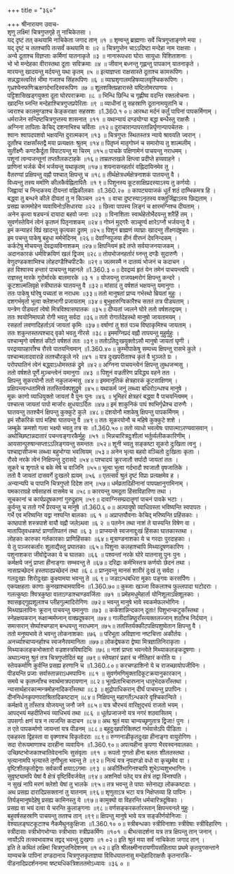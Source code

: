 +++
title = "३६०"

+++
श्रीनारायण उवाच-  
शृणु लक्ष्मि! चित्रगुप्तगृहे तु नाचिकेतसा ।  
यद् दृष्टं तत् कथयामि नाचिकेता जगाद तान् ॥१ ॥
शृण्वन्तु ब्राह्मणाः सर्वे चित्रगुप्ताङ्गणे मया ।  
यद् दृष्टं च ततश्चापि तत्सर्वं कथयामि वः ॥२ ॥
चित्रगुप्तेन चाऽऽदिष्टा मन्देहा नाम राक्षसाः ।  
अन्ये दूताश्च विज्ञप्ताः कर्मिणां यातनाकृते ॥३ ॥
नानारूपधरा घोराः सायुधाः पिशिताशनाः ।  
भो भो मन्देहका वीरास्तथा दूताः सविक्रमाः ॥४ ॥
जीवान् बध्नन्तु गृह्णन्तु पापकान् यातनाकृते ।  
मारयन्तु खादयन्तु मर्दयन्तु यथा कृतम् ॥५ ॥
इत्याज्ञप्ता राक्षसास्ते दूताश्च कामरूपिणः ।  
सन्नद्धास्त्वरितं भीमा गजाश्च सिंहरूपिणः ॥६ ॥
व्याघ्रशृगालमहिषव्यालवृश्चिकरूपिणः ।  
गृध्रश्येनफणिऋक्षगर्दभादिस्वरूपिणः ॥७ ॥
शूलशक्तिप्रहारास्ते यष्टितोमरपाणयः ।  
पट्टिशासिखड्गयुक्ता दूता घोरपराक्रमाः ॥८ ॥
भिन्धि छिन्धि च गृह्णीष्व वदन्ति रक्तलोचनाः ।  
खादन्ति घ्नन्ति मन्देहाश्चित्रगुप्तप्रपेरिताः ॥९ ॥
व्याधीनां तु सहस्राणि दूतानामयुतानि च ।  
ज्वराश्च कालमुण्डाश्च केङ्कराक्षा सहस्रशः ॥1.360.१ ०॥
आरब्धा मर्दनं कर्तुं पापिनां पापकर्मिणाम् ।  
धर्मराजेन सन्दिष्टचित्रगुप्तस्य शासनात् ॥११ ॥
यथान्यायं दण्डयोग्या बद्धा बन्धैस्तु राक्षसैः ।  
अग्निना तापिताः केचिद् दशनाभिश्च चर्विताः ॥१२॥
दुराचारान्पापरतान्निर्घृणान्पापचेतसः ।  
श्वानः श्वापदपशवो भक्षयन्ति दुरात्मकान् ॥१३ ॥
चित्रगुप्तः स्थितस्तत्र न्याये श्रावयति ज्वरान् ।  
दूताँश्च राक्षसाँस्तद्वै मया प्रत्यक्षतः श्रुतम् ॥१४॥
पितृघ्नं मातृगोघ्नं च समारोप्य तु शाल्मलीम् ।  
सुतीक्ष्णैः कण्टकैर्दूता विपाटयन्तु मा चिरम् ॥१५॥
पाचके पक्षिणामेनं पाचयन्तु नराधमम् ।  
पशूनां त्वन्यजन्तूनां तप्ततैलकटाहके ॥१६॥
ताम्रतप्तखले क्षिप्त्वा प्रदीप्ते हव्यवाहने ।  
प्राणिनां भर्जकं चैनं भर्जयन्तु यथाकृतम् ॥१७॥
शयनासनहर्तारं वह्निदायिनमेव तु ।  
वैतरण्यां प्रक्षिपन्तु वह्नौ पश्चात् क्षिपन्तु च ॥१८॥
तीर्थक्षेत्रधर्मक्षेत्रनाशकं पातयन्तु वै ।  
विध्यन्तु तस्य मर्माणि कीलकैर्वह्नितापितैः ॥१ ९॥
पिशुनस्य कूटसाक्षिप्रदस्याऽस्य तु कर्णयोः ।  
जिह्वायां च निन्दकस्य दीयन्तां वह्निकीलकाः ॥1.360.२० ॥
कापट्ययाजकं धूर्तं शठं दाम्भिकमत्र हि ।  
बद्ध्वा तु बन्धने कीले दीयतां तु न किञ्चन ॥२१ ॥
वाचा दुष्टस्याऽनृतस्य वक्तुर्जिह्वाऽस्य छिद्यताम् ।  
प्रसह्य काममोहेन व्यवायिनोऽसिधारया ॥२२ ॥
छित्वा पापस्य लिङ्गं च क्षारमग्निश्च दीयताम् ।  
अनेन कृत्वा षड्यन्त्रं दायादा बहवो जनाः ॥२३ ॥
विनाशिताः स्वार्थहेतोर्भेदयन्तु शरैर्हि तम् ।  
सुवर्णस्तेयिनं त्वेनं कृतघ्नं पितृनाशकम् ॥२४॥
गोघ्नं मुद्गरैः सञ्चूर्ण्य क्षारेऽग्नौ भर्जयन्तु वै ।  
इमं कन्याहरं विप्रं खादन्तु कृत्यका द्रुतम् ॥२५॥
पिशुनं ब्राह्मणं व्याघ्राः खादन्तु तीक्ष्णदंष्ट्रकाः ।  
इम पचन्तु पाकेषु बहुधा मर्मभेदिनम् ॥२६॥
देवाग्निपूजया हीनं वीरघ्नं देवनिन्दकम् ।  
कर्कटेषु मोचयन्तु देवद्रव्यविनाशकम् ॥२७॥
क्षिपन्त्विमं ह्रदे तप्ते सर्वयाजनयाजकम् ।  
अदानकारकं धर्मविक्रयिणं खलं द्विजम् ॥२८॥
तोयभोजनहर्तारं घ्नन्तु दण्डैः सुदारुणैः ।  
वेणुदण्डकशाभिश्च लोहदण्डैश्चिपीटकैः ॥२९॥
जलमस्मै न दातव्यं भोजनं च कदाचन ।  
हतं विश्वास्य हन्तारं पाचयन्तु महानले ॥1.360.३ ०॥
देवद्रव्यं हृतं येन तमेनं पाचयन्त्वपि ।  
राज्ञस्तु मारके गुरोर्मारके बालमारके ॥३ १ ॥
योजयन्तु राजयक्ष्मरोगं क्षिपन्तु कन्दरे ।  
कूटशाल्मलिवृक्षे स्त्रीघातकं घातयन्तु वै ॥३२॥
मांसादं तु वर्षशतं भक्षयन्तु यमानुगाः ।  
ततः पाकेषु घोरेषु पच्यतां स नराधमः ॥३३॥
ततो मानुषतां प्राप्य गर्भस्थो म्रियतां मुहुः ।  
दशगर्भमृतो भूत्वा क्लेशभागी प्रजायताम् ॥३४॥
बुभुक्षारुग्विकारैश्च सततं तत्र पीड्यताम् ।  
यन्त्रेण पीड्यतां त्वेषो मित्रविश्वासघातकः ॥३५॥
दीप्यतां ज्वलने घोरे ततो वर्षशतद्वयम् ।  
ततः श्वयोनिमापन्नो रोगी भवतु सर्वदा ॥३६॥
ततो रोगार्तदेहस्थो मानुषो जायतामयम् ।  
रसहर्ता लवणादिहर्ताऽयं जायतां कृमिः ॥३७॥
वर्षाणां तु शतं पञ्च विष्ठाकृमिश्च जायताम् ।  
ततः शकुन्तस्तत्पश्चाद् वृको भवतु नीरसे ॥३८॥
इममग्निप्रदं वह्नौ तापयन्तु मुहुर्मुहुः ।  
पश्चान्मृगो वर्षशतं कीटो वर्षशतं ततः ॥३९॥
ततोऽतिदुःखयुक्तोऽसौ मानुषो जायतां घृणी ।  
परद्रव्यापहाराँश्च रौरवे पातयन्त्विमान् ॥1.360.४०॥
कुम्भीपाकेषु सम्पच्य क्षिपन्तु रासभे कुले ।  
पश्चान्मलादवाराहे ततश्चौरकुले नरे ॥४१ ॥
यत्र दुःखपरीताश्च कृतं वै भुञ्जते ग्रः ।  
परोपघातिनं त्वेनं बद्ध्वाऽधोमस्तकं द्रुमे ॥४२॥
अग्निना पाचयन्त्वेनं क्षिपन्तु लुब्धजन्मसु ।  
ततो वर्षशते पूर्णे मुञ्चन्त्वेनं यमानुगाः ॥४३ ॥
पिशुनं वज्रतीरेण प्रविद्ध्य वहने ततः ।  
क्षिपन्तु सूकरयोनौ ततो नकुलजन्मसु ॥४४॥
इममानृतिकं क्षेत्रहारकं कूटसाक्षिणम् ।  
प्रक्षिपन्त्वन्धतामिस्रे ततस्तिर्यक्पशुद्रुमे ॥४५॥
यथाकर्म जनुं लब्ध्वा बधिरोऽन्धश्च मानुषे ।  
मूकः काणो व्याधियुक्तो जायतां वै पुनः पुनः ॥४६ ॥
भूमिहरं क्षेत्रहरं बद्ध्वा वै पाचयन्त्विमम् ।  
पश्चात्स जायतां पापो मार्जारः क्षुधयाऽर्दितः ॥४७॥
इमं शाकुनिकं पापं श्वभिर्गृध्रैश्च दारुणैः ।  
घातयन्तु ततश्चैनं क्षिपन्तु कुक्कुटे कुले ॥४८॥
दंशयोनौ मशकेषु क्षिपन्तु पापकर्मिणम् ।  
इमं सौकरिकं पापं महिषा घातयन्तु वै ॥४९॥
ततः सूकरयोनौ च महिषे कुक्कुटे शशे ।  
जम्बूके क्रमशो गत्वा भक्ष्यो भवतु तत्र सः ॥1.360.५०॥
ततो व्याधो भवत्वेषः पापात्माऽरण्यवासवान् ।  
अथोच्छिष्टान्नदातारं पचन्त्वङ्गारकैर्मुहुः ॥५१ ॥
भिन्नचारित्रदुःशीलां भर्तुर्व्यलीककारिणीम् ।  
आयसान्पुरुषान्सप्ताऽऽलिङ्गयन्तु समन्ततः ॥५२॥
शूनी भवतु सङ्कष्टा सूकरो दुःखिता त्वनु ।  
पश्चाद्दासीजन्म लब्ध्वा बहुभोग्या भवत्वियम् ॥५३॥
अनेन भृत्या बहवो वञ्चितो दुःखिताः कृताः ।  
रौरवे नरके त्वेनं निक्षिपन्तु दुरासदे ॥५४॥
पश्चादयं क्रूरजातौ सर्पादौ जायतां ततः ।  
सूकरे च शृगाले च बके मेषे च वाजिनि ॥५५॥
भूत्वा भूत्वा गर्दभादौ श्वजातौ वृषजातिके ।  
ततो वै जायतां दासवर्गे दुःखतरे ह्ययम् ॥५६ ॥
एतत्सर्वं श्रुतं दृष्टं विप्राः प्रत्यक्षमेव ह ।  
अन्यान्यपि च पापानि चित्रगुप्तो दिदेश तान् ॥५७॥
धर्मव्रतादिहीनानां पापपक्षानुगामिनाम् ।  
यमकाराग्रहे वर्षसाहस्रं वासमेव च ॥५८॥
कारयन्तु यमदूता हिंसाविहारिणा तथा ।  
सूचकानां च कार्यप्रदूषकाणां गुरुद्रुहाम् ॥५९॥
दावाग्निसम्प्रदातॄणां पाचनं पावके भटाः ।  
कुर्वन्तु च ततो गर्भे प्रेरयन्तु च मानुषे ॥1.360.६ ०॥
अल्पायुषो व्याधिग्रस्ता भविष्यन्ति स्वपापतः ।  
गर्भे एव मरिष्यन्ति यद्वा नश्यन्ति बालकाः ॥६ १ ॥
अप्राप्तयौवनाः केचिद् मरिष्यन्ति प्रहिंसकाः ।  
काष्ठपाशे शस्त्रपाशे वायौ वह्नौ जलेऽथवा ॥६ २ ॥
पतनेन तथा नाशं ते यास्यन्ति विषेण वा ।  
मातापितृवधकष्टं प्राणातिपतनं तथा ॥६ ३ ॥
प्राप्स्यन्ते स्वजनाद्दुःखं हिंसका घातकास्तथा ।  
लोहकाः कारुका गर्तकारकाः प्राणिहिंसकाः ॥६४॥
मूत्राण्डनाशका ये च गरदाः पुरदाहकाः ।  
ये तु पञ्जरकर्तारः शूलाद्यैस्तु प्रघातकाः ॥६५॥
पिशुनाः कलहाश्चापि मिथ्यादूषणकारिणः ।  
पशुनाशकरा जीवोद्वेजका ये च घातकाः ॥६६ ॥
पश्यन्तां नरके घोरे यातनासु पुनः पुनः ।  
कर्मक्षये जनुं प्राप्ता हीनाङ्गाः सम्भवन्तु ते ॥६७॥
दरिद्राः कर्मभिस्तत्र कर्णयोः छेदनं तथा ।  
नासाप्रच्छेदनं हस्तपादप्रच्छेदनं तथा ॥६ ८॥
प्राप्नुवन्तु मानसं शारीरं दुःखं तु सर्वदा ।  
गलदुःखाः शिरोदुःखाः कुक्ष्यामया भवन्तु ते ॥६ ९॥
जडाऽन्धबधिरा मूकाः पङ्गवः करसर्पिणः ।  
एकपक्षहताः काणाः कुनखाश्चामयाविनः ॥1.360.७०॥
कुब्जाः खञ्जा विकलाश्च फुल्लपादा घटोदराः ।  
गलत्कुष्ठाः श्वित्रकुष्ठा वाताऽण्डाश्चाण्डवर्जिताः ॥७१ ॥
प्रमेहमधुमेहार्ता योनिशूलाऽक्षिशूलकाः ।  
श्वासहृद्गुह्यशूलाश्च प्लीहगुल्मादिरोगिणः ॥७२॥
भवन्तु मानुषे भावे स्वकर्मफलभोगिनः ।  
मिथ्याप्रलापिनः क्रूरान् पाचयन्तु यमानुगाः ॥७३ ॥
कर्कशान्निन्दकान् दूताः! पिशुभान्कटुकाँस्तथा ।  
स्नेहक्षयकरान् रूक्षान्मर्मघ्नान् वाक्प्रदूषकान् ॥७४॥
गालीदान्निष्ठुराँस्त्यक्तलज्जान् शठाँश्च निर्दयान् ।  
समत्सरान् सेर्ष्याश्चण्डान् बन्धयन्तु नराधमान् ॥७५॥
ततस्तिर्यक्कीटपक्षिपशुष्वेतान क्षिपन्तु वै ।  
ततो मनुष्यभावे ते भवन्तु लोकनाशकाः ॥७६ ॥
परिभूता अविज्ञाना नष्टचित्ता अकीर्तयः ।  
अनर्च्याश्चाप्यनर्हाश्च स्वजनैरवमानिताः ॥७७॥
लोकद्वेषकरा द्वेष्या मित्रज्ञातिनिराकृताः ।  
मिथ्याकलङ्कभोक्तारो वज्रशस्त्रविषादिभिः ॥७८॥
नाशं प्राप्ता भवन्त्वेते मिथ्याकलङ्कदूषणाः ।  
अथाऽन्यत्तु श्रुतं तत्र चित्रगुप्तोदितं बहु ॥७९॥
स्तेयहारं प्रहारं च नीतिहारं करोति यः ।  
स्तेयकर्माणि कुर्वन्ति प्रसह्य हरणानि च ॥1.360.८०॥
करचण्डाशिनो ये च राजच्छायोपजीविनः ।  
पीडयन्ति प्रजाः सर्वास्तान्नराऽधमपापिनः ॥८१ ॥
सुवर्णमणिमुक्तादिकूटक्रयानुकारकान् ।  
समये च कृतघ्नाँश्च स्वार्थमात्रपरायणान् ॥८२॥
भूतप्रेताभिचारघ्नान् धातुभेदकराँस्तथा ।  
न्यासार्थहारकान्मन्त्रमोहनादिकराँस्तथा ॥८३ ॥
क्षुद्रोपाधिकरान् दीर्घं पाचयन्तु प्रपापिनः ।  
दीननिर्धनकृपणपराश्रितादिकष्टदान् ॥८४॥
निक्षिपन्तु महागर्तेऽन्धकारे वृश्चिकान्विते ।  
कर्मक्षये तु ताँस्तत्र योजयन्तु जनौ जने ॥८५॥
यत्र चौरभयं वारिक्षुद्भयं राजतो भयम् ।  
आपद्भयं महदीतिभयं व्याधिभयं तथा ॥८६ ॥
धूर्तप्रजाजनो यत्र नगरं शठवासितम् ।  
उपसर्गाः क्षणं यत्र न त्यजन्ति कदाचन ॥८७॥
अथ श्रुतं मया चान्यच्छृणुतात्र द्विजाः! पुनः ।  
त एते पापकर्माणो जायन्तां यत्र पीडनम् ॥८८॥
बहुदुःखपरिक्लिष्टां गर्भवासेऽपि पीडिताः ।  
एकहस्ता द्विहस्ता वा वृक्णाश्च विकृतोदराः ॥८९॥
रुग्णनाडीकृतदुःखा हीनाङ्गा वायुरोगिणः ।  
सदा रोरूयमाणाश्च दारहीना व्यवायिनः ॥1.360.९०॥
अपत्यहीना कृपणा भैरवस्वनवालकाः ।  
उच्छिष्टभोजकाश्चातिवेदनाभिः सुसंवृताः ॥९१ ॥
रूपतो गुणतो हीना बलतः शीलतस्तथा ।  
भृत्यानामपि भृत्यास्ते तृणीभूता भवन्तु ते ॥९२॥
नित्यं यत्र नृपदण्डो वधो वा कृच्छ्रमेव वा ।  
वृष्टिशीतकृतोद्वेगाः सर्वकार्ये क्षयाऽऽगमाः ॥९३ ॥
अकीर्तिभागिनश्चापि शुभेऽप्यशुभभागिनः ।  
सुवृष्ट्यामपि येषां वै क्षेत्रं वृष्टिर्विवर्जयेत् ॥९४॥
अशनिर्वा पतेद् यत्र क्षेत्रं तद्वा विनश्यति ।  
न सुखं नापि मरणं क्लेशो येषां तु भालके ॥९५॥
तत्र भवन्तु ते पापाः स्तेनाद्या लोककष्टदाः ।  
अथ प्रसह्य दारादिप्रसक्तानां तु यातनाम् ॥९६॥
शृणुताऽत्र भटा यत्र निक्षेप्तव्या हि पापिनः ।  
तिर्यङ्मानुषदेहेषु प्रसह्य कामिनस्तु ये ॥९७॥
कामुक्यो वा विहरन्ति धर्मचारित्रदूषिकाः ।  
प्रसह्य वा भयं दत्वा ये चरन्ति कुलाङ्गनाः ॥९८॥
वर्णसङ्करकर्तारस्तान् क्षिपन्त्वनले मुहुः ।  
बहुवर्षसहस्राणि पाचयन्तु ततश्च तान् ॥९९॥
क्षिपन्तु मानुषे भावे यत्र सङ्कीर्णयोनिजाः ।  
वेश्यालङ्घटकूटाश्च नैकमैथुनकुक्षिजाः ॥1.360.१० ०॥
स्त्रीबन्धकाः स्त्रीविनाशाः स्त्रीवेषाः स्त्रीविहारिणः ।  
स्त्रीदासाः स्त्रीभोगभोग्याः स्त्रीभावाः स्त्रीप्रकर्मिणः ॥१०१ ॥
बीभत्सदर्शना यत्र तत्र क्षिपन्तु तान् जनान् ।  
नार्योऽपि तत्स्वभावाश्च तद्वद् भवन्तु दुःखगाः ॥१ ०२॥
इति श्रुतं मया सर्वं नाचिकेता जगाद तान् ।  
इति ते कथितं लक्ष्मि! चित्रगुप्तनिदेशनम् ॥१ ०२॥
इति श्रीलक्ष्मीनारायणीयसंहिताया प्रथमे कृतयुगसन्ताने याम्यचक्रे पापिनां दण्डदानाय चित्रगुप्तकृताज्ञया विविधयातनासु मन्देहादिराक्षसैः कृतनारकि-  
पीडनादिप्रदर्शननामा षष्ट्यधिकत्रिशततमोऽध्यायः ॥३६ ० ॥
    
